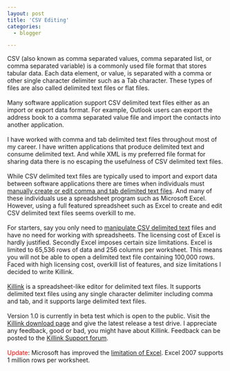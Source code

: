 ```yaml
---
layout: post
title: 'CSV Editing'
categories:
  - blogger

---
```


CSV (also known as comma separated values, comma separated list, or comma separated variable) is a commonly used file format that stores tabular data.  Each data element, or value, is separated with a comma or other single character delimiter such as a Tab character.  These types of files are also called delimited text files or flat files.<br /><br />Many software application support CSV delimited text files either as an import or export data format.  For example, Outlook users can export the address book to a comma separated value file and import the contacts into another application.<br /><br />I have worked with comma and tab delimited text files throughout most of my career.  I have written applications that produce delimited text and consume delimited text.  And while XML is my preferred file format for sharing data there is no escaping the usefulness of CSV delimited text files.<br /><br />While CSV delimited text files are typically used to import and export data between software applications there are times when individuals must <a href="http://www.killink.com/">manually create or edit comma and tab delimited text files</a>.  And many of these individuals use a spreadsheet program such as Microsoft Excel.  However, using a full featured spreadsheet such as Excel to create and edit CSV delimited text files seems overkill to me.<br /><br />For starters, say you only need to <a href="http://www.killink.com/">manipulate CSV delimited text</a> files and have no need for working with spreadsheets.  The licensing cost of Excel is hardly justified.  Secondly Excel imposes certain size limitations.  Excel is limited to 65,536 rows of data and 256 columns per worksheet.  This means you will not be able to open a delimited text file containing 100,000 rows.  Faced with high licensing cost, overkill list of features, and size limitations I decided to write Killink.  <br /><br /><a href="http://www.killink.com/">Killink</a> is a spreadsheet-like editor for delimited text files.  It supports delimited text files using any single character delimiter including comma and tab, and it supports large delimited text files.<br /><br />Version 1.0 is currently in beta test which is open to the public.  Visit the <a href="http://www.killink.com/download.aspx">Killink download page</a> and give the latest release a test drive.  I appreciate any feedback, good or bad, you might have about Killink.  Feedback can be posted to the <a href="http://www.whitepeaksoftware.com/forums/">Killink Support forum</a>.<br /><br /><span style="color:red">Update</span>: Microsoft has improved the <a href="http://blogs.msdn.com/excel/archive/2005/09/26/474258.aspx">limitation of Excel</a>.  Excel 2007 supports 1 million rows per worksheet.
